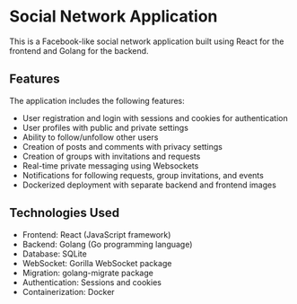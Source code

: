 # Social Network Application

This is a Facebook-like social network application built using React for the frontend and Golang for the backend.

## Features

The application includes the following features:

- User registration and login with sessions and cookies for authentication
- User profiles with public and private settings
- Ability to follow/unfollow other users
- Creation of posts and comments with privacy settings
- Creation of groups with invitations and requests
- Real-time private messaging using Websockets
- Notifications for following requests, group invitations, and events
- Dockerized deployment with separate backend and frontend images

## Technologies Used

- Frontend: React (JavaScript framework)
- Backend: Golang (Go programming language)
- Database: SQLite
- WebSocket: Gorilla WebSocket package
- Migration: golang-migrate package
- Authentication: Sessions and cookies
- Containerization: Docker
